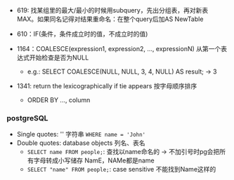 + 619: 找某组里的最大/最小的时候用subquery，先出分组表，再对新表MAX。如果同名记得对结果重命名：在整个query后加AS NewTable

+ 610：IF(条件，条件成立时的值，不成立时的值)

+ 1164：COALESCE(expression1, expression2, ..., expressionN) 从第一个表达式开始检查是否为NULL
    + e.g.: SELECT COALESCE(NULL, NULL, 3, 4, NULL) AS result; -> 3

+ 1341: return the lexicographically if tie appears 按字母顺序排序
  + ORDER BY ..., column

### postgreSQL
+ Single quotes: '' 字符串 `WHERE name = 'John'`
+ Double quotes: database objects 列名、表名 
  + `SELECT name FROM people;`: 查找以name命名的 -> 不加引号时pg会把所有字母转成小写储存 NamE，NAMe都是name
  + `SELECT "name" FROM people;`: case sensitive 不能找到Name这样的

